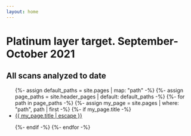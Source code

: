 ```yaml
---
layout: home
---
```


<h1> Platinum layer target. September-October 2021</h1>

<h2>All scans analyzed to date </h2>
<ul>
{%- assign default_paths = site.pages | map: "path" -%}
{%- assign page_paths = site.header_pages | default: default_paths -%}
{%- for path in page_paths -%}
  {%- assign my_page = site.pages | where: "path", path | first -%}
  {%- if my_page.title -%}
  <li><a class="page-link" href="{{ my_page.url | relative_url }}">{{ my_page.title | escape }}</a></li>

  {%- endif -%}
{%- endfor -%}
</ul>
